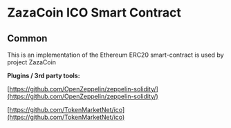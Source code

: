 # ZazaCoin ICO Smart Contract

## Common

This is an implementation of the Ethereum ERC20 smart-contract is used by project ZazaCoin

<b>Plugins / 3rd party tools:</b>

[https://github.com/OpenZeppelin/zeppelin-solidity/](https://github.com/OpenZeppelin/zeppelin-solidity/)

[https://github.com/TokenMarketNet/ico](https://github.com/TokenMarketNet/ico)
